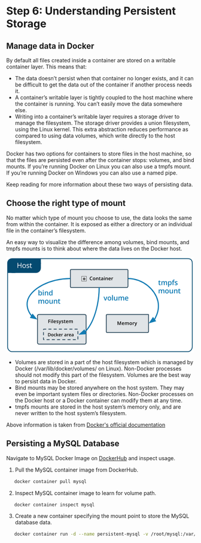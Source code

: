 # Step 6: Understanding Persistent Storage

## Manage data in Docker

By default all files created inside a container are stored on a writable container layer. This means that:

* The data doesn’t persist when that container no longer exists, and it can be difficult to get the data out of the container if another process needs it.
* A container’s writable layer is tightly coupled to the host machine where the container is running. You can’t easily move the data somewhere else.
* Writing into a container’s writable layer requires a storage driver to manage the filesystem. The storage driver provides a union filesystem, using the Linux kernel. This extra abstraction reduces performance as compared to using data volumes, which write directly to the host filesystem.

Docker has two options for containers to store files in the host machine, so that the files are persisted even after the container stops: volumes, and bind mounts. If you’re running Docker on Linux you can also use a tmpfs mount. If you’re running Docker on Windows you can also use a named pipe.

Keep reading for more information about these two ways of persisting data.

## Choose the right type of mount

No matter which type of mount you choose to use, the data looks the same from within the container. It is exposed as either a directory or an individual file in the container’s filesystem.

An easy way to visualize the difference among volumes, bind mounts, and tmpfs mounts is to think about where the data lives on the Docker host.

![](../images/lab2_understanding_persistent_storage_1.png)

* Volumes are stored in a part of the host filesystem which is managed by Docker (/var/lib/docker/volumes/ on Linux). Non-Docker processes should not modify this part of the filesystem. Volumes are the best way to persist data in Docker.
* Bind mounts may be stored anywhere on the host system. They may even be important system files or directories. Non-Docker processes on the Docker host or a Docker container can modify them at any time.
* tmpfs mounts are stored in the host system’s memory only, and are never written to the host system’s filesystem.

Above information is taken from [Docker's official documentation](https://docs.docker.com/storage/)

## Persisting a MySQL Database

Navigate to MySQL Docker Image on [DockerHub](https://hub.docker.com/_/mysql) and inspect usage.

1. Pull the MySQL container image from DockerHub.
```bash
   docker container pull mysql
 ```
 
2. Inspect MySQL container image to learn for volume path.
```bash
   docker container inspect mysql
 ```
 
3. Create a new container specifying the mount point to store the MySQL database data.
```bash
   docker container run -d --name persistent-mysql -v /root/mysql:/var/lib/mysql -e MYSQL_ROOT_PASSWORD=admin -e MYSQL_USER=user1 -e MYSQL_PASSWORD=password -e MYSQL_DATABASE=items mysql
 ```
 
